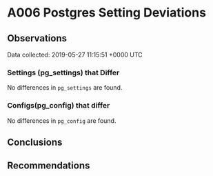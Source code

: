 # A006 Postgres Setting Deviations #

## Observations ##
Data collected: 2019-05-27 11:15:51 +0000 UTC  

### Settings (pg_settings) that Differ ###

No differences in `pg_settings` are found.

### Configs(pg_config) that differ ###

No differences in `pg_config` are found.



## Conclusions ##


## Recommendations ##

